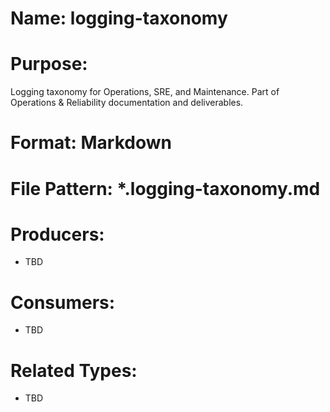 # Name: logging-taxonomy

# Purpose:
Logging taxonomy for Operations, SRE, and Maintenance. Part of Operations & Reliability documentation and deliverables.

# Format: Markdown

# File Pattern: *.logging-taxonomy.md

# Producers:
- TBD

# Consumers:
- TBD

# Related Types:
- TBD
